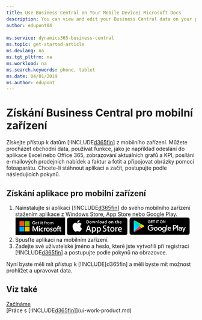 ```yaml
---
title: Use Business Central on Your Mobile Device| Microsoft Docs
description: You can view and edit your Business Central data on your phone or tablet.
author: edupont04

ms.service: dynamics365-business-central
ms.topic: get-started-article
ms.devlang: na
ms.tgt_pltfrm: na
ms.workload: na
ms.search.keywords: phone, tablet
ms.date: 04/01/2019
ms.author: edupont
---
```


# Získání Business Central pro mobilní zařízení
Získejte přístup k datům [!INCLUDE[d365fin](includes/d365fin_md.md)] z mobilního zařízení. Můžete procházet obchodní data, používat funkce, jako je například odeslání do aplikace Excel nebo Office 365, zobrazování aktuálních grafů a KPI, posílání e-mailových prodejních nabídek a faktur a fotit a připojovat obrázky pomocí fotoaparátu. Chcete-li stáhnout aplikaci a začít, postupujte podle následujících pokynů.

## Získání aplikace pro mobilní zařízení
1. Nainstalujte si aplikaci [!INCLUDE[d365fin](includes/d365fin_md.md)] do svého mobilního zařízení stažením aplikace z Windows Store, App Store nebo Google Play.
[![Windows Store](./media/install-mobile-app/windowsstore.png)](https://go.microsoft.com/fwlink/?LinkId=734848)   [![App Store](./media/install-mobile-app/appstore.png)](https://go.microsoft.com/fwlink/?LinkId=734847) [![Google Play](./media/install-mobile-app/googleplay.png)](https://go.microsoft.com/fwlink/?LinkId=734849)
2. Spusťte aplikaci na mobilním zařízení.
3. Zadejte své uživatelské jméno a heslo, které jste vytvořili při registraci [!INCLUDE[d365fin](includes/d365fin_md.md)] a postupujte podle pokynů na obrazovce.

Nyní byste měli mít přístup k [!INCLUDE[d365fin<x2 />] a měli byste mít možnost prohlížet a upravovat data.

## Viz také
[Začínáme](product-get-started.md)  
[Práce s [!INCLUDE[d365fin](includes/d365fin_md.md)]](ui-work-product.md)
